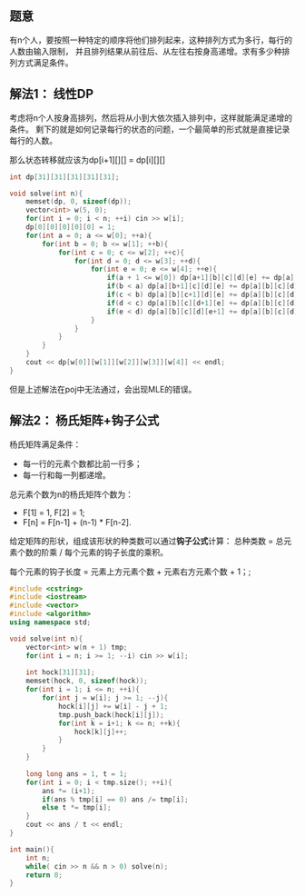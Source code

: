 
## 题意

有n个人，要按照一种特定的顺序将他们排列起来，这种排列方式为多行，每行的人数由输入限制，
并且排列结果从前往后、从左往右按身高递增。求有多少种排列方式满足条件。

## 解法1： 线性DP

考虑将n个人按身高排列，然后将从小到大依次插入排列中，这样就能满足递增的条件。
剩下的就是如何记录每行的状态的问题，一个最简单的形式就是直接记录每行的人数。

那么状态转移就应该为dp[i+1][][] = dp[i][][]

``` cpp
int dp[31][31][31][31][31];

void solve(int n){
    memset(dp, 0, sizeof(dp));
    vector<int> w(5, 0);
    for(int i = 0; i < n; ++i) cin >> w[i];
    dp[0][0][0][0][0] = 1;
    for(int a = 0; a <= w[0]; ++a){
        for(int b = 0; b <= w[1]; ++b){
            for(int c = 0; c <= w[2]; ++c){
                for(int d = 0; d <= w[3]; ++d){
                    for(int e = 0; e <= w[4]; ++e){
                        if(a + 1 <= w[0]) dp[a+1][b][c][d][e] += dp[a][b][c][d][e];
                        if(b < a) dp[a][b+1][c][d][e] += dp[a][b][c][d][e];
                        if(c < b) dp[a][b][c+1][d][e] += dp[a][b][c][d][e];
                        if(d < c) dp[a][b][c][d+1][e] += dp[a][b][c][d][e];
                        if(e < d) dp[a][b][c][d][e+1] += dp[a][b][c][d][e];
                    }
                }
            }
        }
    }
    cout << dp[w[0]][w[1]][w[2]][w[3]][w[4]] << endl;
}

```

但是上述解法在poj中无法通过，会出现MLE的错误。

## 解法2： 杨氏矩阵+钩子公式

杨氏矩阵满足条件：

* 每一行的元素个数都比前一行多；
* 每一行和每一列都递增。

总元素个数为n的杨氏矩阵个数为：

* F[1] = 1, F[2] = 1;
* F[n] = F[n-1] + (n-1) * F[n-2].

给定矩阵的形状，组成该形状的种类数可以通过**钩子公式**计算：
总种类数 = 总元素个数的阶乘 / 每个元素的钩子长度的乘积。

每个元素的钩子长度 = 元素上方元素个数 + 元素右方元素个数 + 1；;

``` cpp
#include <cstring>
#include <iostream>
#include <vector>
#include <algorithm>
using namespace std;

void solve(int n){
    vector<int> w(n + 1) tmp;
    for(int i = n; i >= 1; --i) cin >> w[i];
    
    int hock[31][31];
    memset(hock, 0, sizeof(hock));
    for(int i = 1; i <= n; ++i){
        for(int j = w[i]; j >= 1; --j){
            hock[i][j] += w[i] - j + 1;
            tmp.push_back(hock[i][j]);
            for(int k = i+1; k <= n; ++k){
                hock[k][j]++;
            }
        }
    }
    
    long long ans = 1, t = 1;
    for(int i = 0; i < tmp.size(); ++i){
        ans *= (i+1);
        if(ans % tmp[i] == 0) ans /= tmp[i];
        else t *= tmp[i];
    }
    cout << ans / t << endl;
}

int main(){
    int n;
    while( cin >> n && n > 0) solve(n);
    return 0;
}
```

